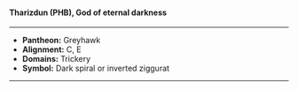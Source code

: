 #### Tharizdun (PHB), God of eternal darkness
___

- **Pantheon:** Greyhawk
- **Alignment:** C, E
- **Domains:** Trickery
- **Symbol:** Dark spiral or inverted ziggurat
___

